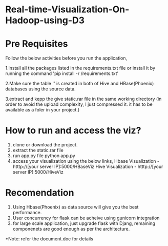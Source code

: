 # Real-time-Visualization-On-Hadoop-using-D3

# Pre Requisites
Follow the below activities before you run the application,

1.install all the packages listed in the requirements.txt file
  or
  install it by running the command 'pip install -r /requirements.txt'

2.Make sure the table '' is created in both of Hive and HBase(Phoenix) databases using the source data.

3.extract and kepp the give static.rar file in the same working directory (in order to avoid the upload complexity, I just compressed it. it has to be available as a foler in your project.)

# How to run and access the viz?

1. clone or download the project.
2. extract the static.rar file
3. run app.py file
       python app.py
4. access your visualization using the below links,
       Hbase Visualization - htttp://[your server IP]:5000/HBaseViz
       Hive Visualization  - htttp://[your server IP]:5000/HiveViz

# Recomendation
1. Using Hbase(Phoenix) as data source will give you the best performance.
2. User concurrency for flask can be acheive using gunicorn integration
3. for large scale application, just upgrade flask with Djang, remaining componenets are good enough as per the architecture.

*Note: refer the document.doc for details
